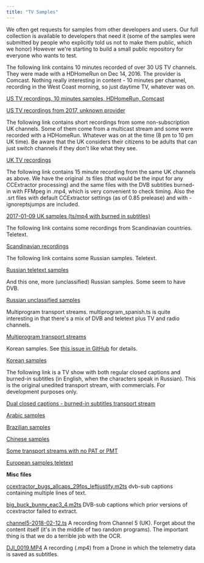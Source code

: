 ```yaml
---
title: "TV Samples"
---
```


We often get requests for samples from other developers and users. Our
full collection is available to developers that need it (some of the
samples were submitted by people who explicitly told us not to make them
public, which we honor) However we're starting to build a small public
repository for everyone who wants to test.

The following link contains 10 minutes recorded of over 30 US TV
channels. They were made with a HDHomeRun on Dec 14, 2016. The provider
is Comcast. Nothing really interesting in content - 10 minutes per
channel, recording in the West Coast morning, so just daytime TV,
whatever was on.

[US TV recordings, 10 minutes samples, HDHomeRun, Comcast](https://drive.google.com/drive/folders/0B_61ywKPmI0Ta2diT3l0eTlHc2c?resourcekey=0-EV36AGfIWNiS7eqBnpJH2A&usp=sharing)

[US TV recordings from 2017, unknown provider](https://drive.google.com/drive/folders/0B_61ywKPmI0Ta2diT3l0eTlHc2c?resourcekey=0-EV36AGfIWNiS7eqBnpJH2A&usp=sharing)

The following link contains short recordings from some non-subscription
UK channels. Some of them come from a multicast stream and some were
recorded with a HDHomeRun. Whatever was on at the time (8 pm to 10 pm UK
time). Be aware that the UK considers their citizens to be adults that
can just switch channels if they don't like what they see.

[UK TV recordings](https://drive.google.com/drive/folders/0B_61ywKPmI0TUUk5LXJPeG1feFE?resourcekey=0-Mepkro3EN1q-z4v_snY8fA&usp=sharing)

The following link contains 15 minute recording from the same UK
channels as above. We have the original .ts files (that would be the
input for any CCExtractor processing) and the same files with the DVB
subtitles burned-in with FFMpeg in .mp4, which is very convenient to
check timing. Also the .srt files with default CCExtractor settings (as
of 0.85 prelease) and with -ignoreptsjumps are included.

[2017-01-09 UK samples (ts/mp4 with burned in subtitles)](https://drive.google.com/drive/folders/0B_61ywKPmI0TYk9vMzhHU2QtdVk?resourcekey=0-g3FFcOp7Pf_TwsarsRmQvw&usp=sharing)

The following link contains some recordings from Scandinavian countries.
Teletext.

[Scandinavian recordings](https://drive.google.com/drive/folders/0B_61ywKPmI0TNDQxcDlQSXB1dWc?resourcekey=0-9iRLVw1dFY9aqeg3zSLTaw&usp=sharing)

The following link contains some Russian samples. Teletext.

[Russian teletext samples](https://drive.google.com/drive/folders/0B_61ywKPmI0Tc1lTaWVBeHNLTTA?resourcekey=0-Ar5SVgYA_R1J0VqlrCXaEQ&usp=sharing)

And this one, more (unclassified) Russian samples. Some seem to have
DVB.

[Russian unclassified samples](https://drive.google.com/drive/folders/0B_61ywKPmI0TVm8wVEpXampjblU?resourcekey=0-GapdWanq4HsHUoQYv17Klw&usp=sharing)

Multiprogram transport streams. multiprogram\_spanish.ts is quite
interesting in that there's a mix of DVB and teletext plus TV and radio
channels.

[Multiprogram transport streams](https://drive.google.com/drive/folders/0B_61ywKPmI0TQTZEMm5Tajd5RVU?resourcekey=0-fndFjTiKKxufMgpsLmzF7Q&usp=sharing)

Korean samples. See [this issue in GitHub](https://github.com/CCExtractor/ccextractor/issues/286)
for details.

[Korean samples](https://drive.google.com/drive/folders/0B_61ywKPmI0TZU00VjRYWENfYjg?resourcekey=0-beaiEYIbfDMi-cuMOx5Qng&usp=sharing)

The following link is a TV show with both regular closed captions and
burned-in subtitles (in English, when the characters speak in Russian).
This is the original unedited transport stream, with commercials. For
development purposes only.

[Dual closed captions - burned-in subtitles transport stream ](https://drive.google.com/file/d/0B_61ywKPmI0TeU5rOTlCMWxKbW8/view?usp=sharing&resourcekey=0-nZ9e7M3yhB6099__xP8ofw)

[Arabic samples ](https://drive.google.com/drive/folders/0B_61ywKPmI0TLV9WSTB3TGpDMzA?resourcekey=0-nJFp0MhL4uCp96CdbSNBhQ&usp=sharing)

[Brazilian samples ](https://drive.google.com/drive/folders/0B_61ywKPmI0TV001NXdpVEhjSFU?resourcekey=0-zN-HhsV2d57fFp6oxvLq_Q&usp=sharing)

[Chinese samples ](https://drive.google.com/drive/folders/0B_61ywKPmI0TZkZaRE9PakR1b3c?resourcekey=0-1peT0_MbYEazzApMZ3eHhA&usp=sharing)

[Some transport streams with no PAT or PMT](https://drive.google.com/drive/folders/1RxXtp8gBiRfOuCysy9A1wTKeYsST-Bgs?usp=sharing)

[European samples,teletext](https://drive.google.com/drive/folders/0B_61ywKPmI0TYnNpYTBHRFdkRGM?resourcekey=0-NG3zPFXgfQ2FyJOxFCz6uA&usp=sharing)

**Misc files**

[ccextractor\_bugs\_allcaps\_29fps\_leftjustify.m2ts](https://drive.google.com/file/d/1Qm6F0z8r3K2DliICep9Dw7cfiaklZ_2T/view?usp=sharing)
dvb-sub captions containing multiple lines of text.

[big\_buck\_bunny\_eac3\_4.m2ts](https://drive.google.com/file/d/1G9kIJYNNCtNN_FDf7jIjh55Ic3x9eSeJ/view?usp=sharing)
DVB-sub captions which prior versions of ccextractor failed to extract.

[channel5-2018-02-12.ts](https://drive.google.com/file/d/1Etq-pv5G3jGqVhhRl7cNrfuw4gaKkLoV/view?usp=sharing)
A recording from Channel 5 (UK). Forget about the content itself (it's
in the middle of two random programs). The important thing is that we do
a terrible job with the OCR.

[DJI\_0019.MP4](https://drive.google.com/file/d/1MyABc8cByEWcW9wQkl_Y_JIUYGC-Kd_5/view?usp=sharing)
A recording (.mp4) from a Drone in which the telemetry data is saved as
subtitles.
